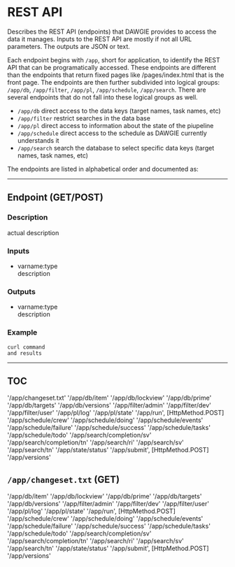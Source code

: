 # REST API

Describes the REST API (endpoints) that DAWGIE provides to access the data it manages. Inputs to the REST API are mostly if not all URL parameters. The outputs are JSON or text.

Each endpoint begins with `/app`, short for application, to identify the REST API that can be programatically accessed. These endpoints are different than the endpoints that return fixed pages like /pages/index.html that is the front page. The endpoints are then further subdivided into logical groups: `/app/db`, `/app/filter`, `/app/pl`, `/app/schedule`, `/app/search`. There are several endpoints that do not fall into these logical groups as well.

- `/app/db` direct access to the data keys (target names, task names, etc)
- `/app/filter` restrict searches in the data base
- `/app/pl` direct access to information about the state of the piupeline
- `/app/schedule` direct access to the schedule as DAWGIE currently understands it
- `/app/search` search the database to select specific data keys (target names, task names, etc)

The endpoints are listed in alphabetical order and documented as:

---

## Endpoint (GET/POST)
### Description
actual description

### Inputs
- varname:type  
  description

### Outputs
- varname:type  
  description
    
### Example

```
curl command
and results
```

---

## TOC

'/app/changeset.txt'
'/app/db/item'
'/app/db/lockview'
'/app/db/prime'
'/app/db/targets'
'/app/db/versions'
'/app/filter/admin'
'/app/filter/dev'
'/app/filter/user'
'/app/pl/log'
'/app/pl/state'
'/app/run', [HttpMethod.POST]
'/app/schedule/crew'
'/app/schedule/doing'
'/app/schedule/events'
'/app/schedule/failure'
'/app/schedule/success'
'/app/schedule/tasks'
'/app/schedule/todo'
'/app/search/completion/sv'
'/app/search/completion/tn'
'/app/search/ri'
'/app/search/sv'
'/app/search/tn'
'/app/state/status'
'/app/submit', [HttpMethod.POST]
'/app/versions'


## `/app/changeset.txt` (GET)
'/app/db/item'
'/app/db/lockview'
'/app/db/prime'
'/app/db/targets'
'/app/db/versions'
'/app/filter/admin'
'/app/filter/dev'
'/app/filter/user'
'/app/pl/log'
'/app/pl/state'
'/app/run', [HttpMethod.POST]
'/app/schedule/crew'
'/app/schedule/doing'
'/app/schedule/events'
'/app/schedule/failure'
'/app/schedule/success'
'/app/schedule/tasks'
'/app/schedule/todo'
'/app/search/completion/sv'
'/app/search/completion/tn'
'/app/search/ri'
'/app/search/sv'
'/app/search/tn'
'/app/state/status'
'/app/submit', [HttpMethod.POST]
'/app/versions'

